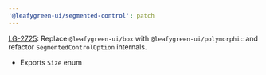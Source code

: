 ```yaml
---
'@leafygreen-ui/segmented-control': patch
---
```


[LG-2725](https://jira.mongodb.org/browse/LG-2725): Replace `@leafygreen-ui/box` with `@leafygreen-ui/polymorphic` and refactor `SegmentedControlOption` internals.
- Exports `Size` enum
